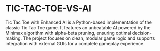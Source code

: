# TIC-TAC-TOE-VS-AI
Tic Tac Toe with Enhanced AI is a Python-based implementation of the classic Tic Tac Toe game. It features an unbeatable AI powered by the Minimax algorithm with alpha-beta pruning, ensuring optimal decision-making. The project focuses on clean, modular game logic and supports integration with external GUIs for a complete gameplay experience.
